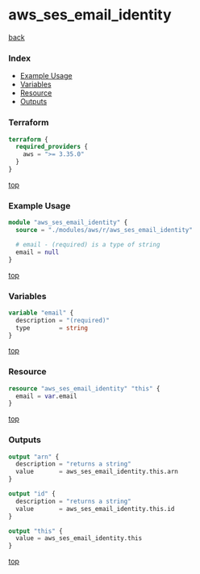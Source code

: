 # aws_ses_email_identity

[back](../aws.md)

### Index

- [Example Usage](#example-usage)
- [Variables](#variables)
- [Resource](#resource)
- [Outputs](#outputs)

### Terraform

```terraform
terraform {
  required_providers {
    aws = ">= 3.35.0"
  }
}
```

[top](#index)

### Example Usage

```terraform
module "aws_ses_email_identity" {
  source = "./modules/aws/r/aws_ses_email_identity"

  # email - (required) is a type of string
  email = null
}
```

[top](#index)

### Variables

```terraform
variable "email" {
  description = "(required)"
  type        = string
}
```

[top](#index)

### Resource

```terraform
resource "aws_ses_email_identity" "this" {
  email = var.email
}
```

[top](#index)

### Outputs

```terraform
output "arn" {
  description = "returns a string"
  value       = aws_ses_email_identity.this.arn
}

output "id" {
  description = "returns a string"
  value       = aws_ses_email_identity.this.id
}

output "this" {
  value = aws_ses_email_identity.this
}
```

[top](#index)
